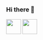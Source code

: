 ### Hi there 👋
<img src="https://e7.pngegg.com/pngimages/781/308/png-clipart-computer-icons-mysql-database-others-text-logo.png" widht="40" height="40">
<img src="https://cdn.icon-icons.com/icons2/2415/PNG/512/java_original_wordmark_logo_icon_146459.png" widht="40" height="40">

<!--
**pablinesamara/pablinesamara** is a ✨ _special_ ✨ repository because its `README.md` (this file) appears on your GitHub profile.

Here are some ideas to get you started:

- 🔭 I’m currently working on ...drive car app
- 🌱 I’m currently learning ...java, mysql, HTML,CSS,JS, AWS
- 👯 I’m looking to collaborate on ...
- 🤔 I’m looking for help with ...
- 💬 Ask me about ...
- 📫 How to reach me: ...
- 😄 Pronouns: ...
- ⚡ Fun fact: ...
-->
